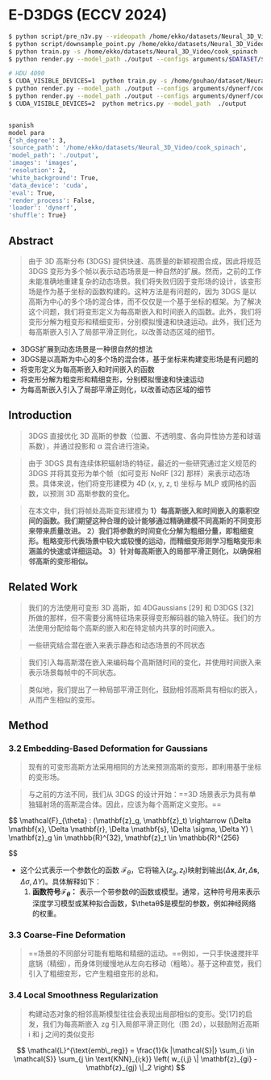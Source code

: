 # E-D3DGS (ECCV 2024)

```bash
$ python script/pre_n3v.py --videopath /home/ekko/datasets/Neural_3D_Video/cook_spinach
$ python script/downsample_point.py /home/ekko/datasets/Neural_3D_Video/cook_spinach/colmap/dense/workspace/fused.ply /home/ekko/datasets/Neural_3D_Video/cook_spinach/points3D_downsample.ply
$ python train.py -s /home/ekko/datasets/Neural_3D_Video/cook_spinach --configs arguments/dynerf/cook_spinach.py --model_path ./output --expname /home/ekko/datasets/Neural_3D_Video/cook_spinach -r 2
$ python render.py --model_path ./output --configs arguments/$DATASET/$CONFIG.py

# HDU 4090
$ CUDA_VISIBLE_DEVICES=1  python train.py -s /home/gouhao/dataset/Neural_3D_Video/cook_spinach --configs arguments/dynerf/cook_spinach.py --model_path ./output --expname /home/gouhao/dataset/Neural_3D_Video/cook_spinach -r 2
$ python render.py --model_path ./output --configs arguments/dynerf/cook_spinach.py
$ python render.py --model_path ./output --configs arguments/dynerf/cook_spinach.py --skip_train --skip_video
$ CUDA_VISIBLE_DEVICES=2  python metrics.py --model_path  ./output


spanish
model para 
{'sh_degree': 3, 
'source_path': '/home/ekko/datasets/Neural_3D_Video/cook_spinach', 
'model_path': './output', 
'images': 'images', 
'resolution': 2, 
'white_background': True, 
'data_device': 'cuda', 
'eval': True, 
'render_process': False, 
'loader': 'dynerf', 
'shuffle': True}
```



## Abstract

> 由于 3D 高斯分布 (3DGS) 提供快速、高质量的新颖视图合成，因此将规范 3DGS 变形为多个帧以表示动态场景是一种自然的扩展。然而，之前的工作未能准确地重建复杂的动态场景。我们将失败归因于变形场的设计，该变形场是作为基于坐标的函数构建的。这种方法是有问题的，因为 3DGS 是以高斯为中心的多个场的混合体，而不仅仅是一个基于坐标的框架。为了解决这个问题，我们将变形定义为每高斯嵌入和时间嵌入的函数。此外，我们将变形分解为粗变形和精细变形，分别模拟慢速和快速运动。此外，我们还为每高斯嵌入引入了局部平滑正则化，以改善动态区域的细节。

+ 3DGS扩展到动态场景是一种很自然的想法
+ 3DGS是以高斯为中心的多个场的混合体，基于坐标来构建变形场是有问题的
+ 将变形定义为每高斯嵌入和时间嵌入的函数
+ 将变形分解为粗变形和精细变形，分别模拟慢速和快速运动
+ 为每高斯嵌入引入了局部平滑正则化，以改善动态区域的细节

## Introduction

> 3DGS 直接优化 3D 高斯的参数（位置、不透明度、各向异性协方差和球谐系数），并通过投影和 α 混合进行渲染。

> 由于 3DGS 具有连续体积辐射场的特征，最近的一些研究通过定义规范的 3DGS 并将其变形为单个帧（如可变形 NeRF [32] 那样）来表示动态场景。具体来说，他们将变形建模为 4D (x, y, z, t) 坐标与 MLP 或网格的函数，以预测 3D 高斯参数的变化。

> 在本文中，我们将帧处高斯变形建模为 
> **1）每高斯嵌入和时间嵌入的乘积空间的函数。我们期望这种合理的设计能够通过精确建模不同高斯的不同变形来带来质量改进。**
> **2）我们将参数的时间变化分解为粗细分量，即粗细变形。粗略变形代表场景中较大或较慢的运动，而精细变形则学习粗略变形未涵盖的快速或详细运动。**
> **3）针对每高斯嵌入的局部平滑正则化，以确保相邻高斯的变形相似。**

## Related Work

> 我们的方法使用可变形 3D 高斯，如 4DGaussians [29] 和 D3DGS [32] 所做的那样，但不需要分离特征场来获得变形解码器的输入特征。我们的方法使用分配给每个高斯的嵌入和在特定帧内共享的时间嵌入。

> 一些研究结合潜在嵌入来表示静态和动态场景的不同状态

> 我们引入每高斯潜在嵌入来编码每个高斯随时间的变化，并使用时间嵌入来表示场景每帧中的不同状态。

> 类似地，我们提出了一种局部平滑正则化，鼓励相邻高斯具有相似的嵌入，从而产生相似的变形。

## Method

### 3.2 Embedding-Based Deformation for Gaussians

> 现有的可变形高斯方法采用相同的方法来预测高斯的变形，即利用基于坐标的变形场。

> 与之前的方法不同，我们从 3DGS 的设计开始：==3D 场景表示为具有单独辐射场的高斯混合体。因此，应该为每个高斯定义变形。==

$$
\mathcal{F}_{\theta} : (\mathbf{z}_g, \mathbf{z}_t) \rightarrow (\Delta \mathbf{x}, \Delta \mathbf{r}, \Delta \mathbf{s}, \Delta \sigma, \Delta Y)
\\ \mathbf{z}_g \in \mathbb{R}^{32}, \mathbf{z}_t \in \mathbb{R}^{256}

$$

+ 这个公式表示一个参数化的函数 $\mathcal{F}_\theta$，它将输入$(z_g, z_t)$映射到输出$(\Delta \mathbf{x}, \Delta \mathbf{r}, \Delta \mathbf{s}, \Delta \sigma, \Delta Y)$。具体解释如下：
    1. **函数符号$\mathcal{F}_\theta$：** 表示一个带参数$\theta$的函数或模型。通常，这种符号用来表示深度学习模型或某种拟合函数，$\thetaθ$是模型的参数，例如神经网络的权重。

### 3.3 Coarse-Fine Deformation

> ==场景的不同部分可能有粗略和精细的运动。==例如，一只手快速搅拌平底锅（精细），而身体则缓慢地从左向右移动（粗略）。基于这种直觉，我们引入了粗细变形，它产生粗细变形的总和。

### 3.4 Local Smoothness Regularization

> 构建动态对象的相邻高斯模型往往会表现出局部相似的变形。受[17]的启发，我们为每高斯嵌入 zg 引入局部平滑正则化（图 2d），以鼓励附近高斯 i 和 j 之间的类似变形

$$
\mathcal{L}^{\text{emb\_reg}} = \frac{1}{k |\mathcal{S}|} \sum_{i \in \mathcal{S}} \sum_{j \in \text{KNN}_{i;k}} \left( w_{i,j} \| \mathbf{z}_{gi} - \mathbf{z}_{gj} \|_2 \right)
$$

